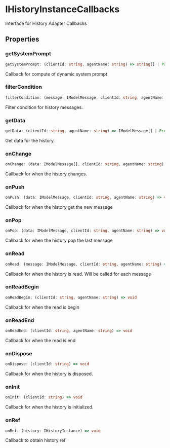 # IHistoryInstanceCallbacks

Interface for History Adapter Callbacks

## Properties

### getSystemPrompt

```ts
getSystemPrompt: (clientId: string, agentName: string) => string[] | Promise<string[]>
```

Callback for compute of dynamic system prompt

### filterCondition

```ts
filterCondition: (message: IModelMessage, clientId: string, agentName: string) => boolean | Promise<boolean>
```

Filter condition for history messages.

### getData

```ts
getData: (clientId: string, agentName: string) => IModelMessage[] | Promise<IModelMessage[]>
```

Get data for the history.

### onChange

```ts
onChange: (data: IModelMessage[], clientId: string, agentName: string) => void
```

Callback for when the history changes.

### onPush

```ts
onPush: (data: IModelMessage, clientId: string, agentName: string) => void
```

Callback for when the history get the new message

### onPop

```ts
onPop: (data: IModelMessage, clientId: string, agentName: string) => void
```

Callback for when the history pop the last message

### onRead

```ts
onRead: (message: IModelMessage, clientId: string, agentName: string) => void
```

Callback for when the history is read. Will be called for each message

### onReadBegin

```ts
onReadBegin: (clientId: string, agentName: string) => void
```

Callback for when the read is begin

### onReadEnd

```ts
onReadEnd: (clientId: string, agentName: string) => void
```

Callback for when the read is end

### onDispose

```ts
onDispose: (clientId: string) => void
```

Callback for when the history is disposed.

### onInit

```ts
onInit: (clientId: string) => void
```

Callback for when the history is initialized.

### onRef

```ts
onRef: (history: IHistoryInstance) => void
```

Callback to obtain history ref
